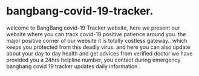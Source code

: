 # bangbang-covid-19-tracker.
welcome to BangBang covid-19 Tracker website, here we present our website where you can track covid-19 positive patience around you.
the major positive corner of our website it is totally costless gateway.. which keeps you protected from this deadly virus.
and here you can also update about your day to day health and get advices from verified doctor
we have provided you a 24hrs helpline number, you contact during emergency
bangbang covid 19 tracker updates daily information .


